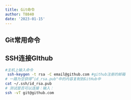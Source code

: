 ```yaml
---
title: Git命令
author: T8840
date: '2023-01-15'
---
```


## Git常用命令




## SSH连接GIthub
```sh
#主机上输入命令
 ssh-keygen -t rsa -C email@github.com #github注册的邮箱
# 一路为空获得“id_rsa.pub"中的内容复制到GitHub中
cat ~/.ssh/id_rsa.pub
# 测试是否可以连接：输入：
ssh -vT git@github.com
```